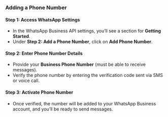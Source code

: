 ### **Adding a Phone Number**

#### Step 1: Access WhatsApp Settings
- In the WhatsApp Business API settings, you’ll see a section for **Getting Started**.
- Under **Step 2: Add a Phone Number**, click on **Add Phone Number**.

#### Step 2: Enter Phone Number Details
- Provide your **Business Phone Number** (must be able to receive messages).
- Verify the phone number by entering the verification code sent via SMS or voice call.

#### Step 3: Activate Phone Number
- Once verified, the number will be added to your WhatsApp Business account, and you’ll be ready to send messages.